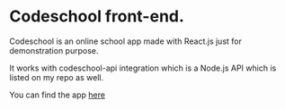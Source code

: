 # Codeschool front-end.
Codeschool is an online school app made with React.js just for demonstration purpose.

It works with codeschool-api integration which is a Node.js API which is listed on my repo as well.

You can find the app [here](http://codeschool.herokuapp.com)


